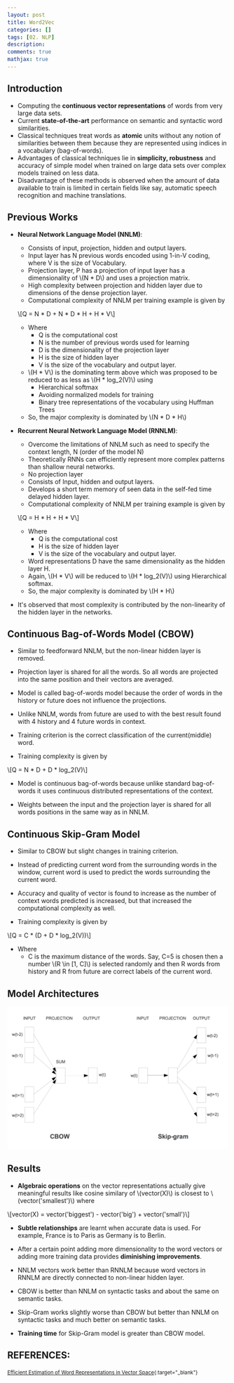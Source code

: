 ```yaml
---
layout: post
title: Word2Vec
categories: []
tags: [02. NLP]
description:
comments: true
mathjax: true
---
```


## Introduction
* Computing the **continuous vector representations** of words from very large data sets.
* Current **state-of-the-art** performance on semantic and syntactic word similarities.
* Classical techniques treat words as **atomic** units without any notion of similarities between them because they are represented using indices in a vocabulary (bag-of-words).
* Advantages of classical techniques lie in **simplicity, robustness** and accuracy of simple model when trained on large data sets over complex models trained on less data.
* Disadvantage of these methods is observed when the amount of data available to train is limited in certain fields like say, automatic speech recognition and machine translations.

## Previous Works

* **Neural Network Language Model (NNLM)**:
  * Consists of input, projection, hidden and output layers.
  * Input layer has N previous words encoded using 1-in-V coding, where V is the size of Vocabulary.
  * Projection layer, P has a projection of input layer has a dimensionality of \\(N * D\\) and uses a projection matrix.
  * High complexity between projection and hidden layer due to dimensions of the dense projection layer.
  * Computational complexity of NNLM per training example is given by 
  
  \\[Q = N * D + N * D * H + H * V\\]

    * Where
      * Q is the computational cost
      * N is the number of previous words used for learning
      * D is the dimensionality of the projection layer
      * H is the size of hidden layer
      * V is the size of the vocabulary and output layer.
    * \\(H * V\\) is the dominating term above which was proposed to be reduced to as less as \\(H * log_2(V)\\) using
      * Hierarchical softmax
      * Avoiding normalized models for training
      * Binary tree representations of the vocabulary using Huffman Trees
    * So, the major complexity is dominated by \\(N * D * H\\)

* **Recurrent Neural Network Language Model (RNNLM)**:
  * Overcome the limitations of NNLM such as need to specify the context length, N (order of the model N)
  * Theoretically RNNs can efficiently represent more complex patterns than shallow neural networks.
  * No projection layer
  * Consists of Input, hidden and output layers.
  * Develops a short term memory of seen data in the self-fed time delayed hidden layer.
  * Computational complexity of NNLM per training example is given by 
  
  \\[Q = H * H + H * V\\]
    * Where
      * Q is the computational cost
      * H is the size of hidden layer
      * V is the size of the vocabulary and output layer.
    * Word representations D have the same dimensionality as the hidden layer H.
    * Again, \\(H * V\\) will be reduced to \\(H * log_2(V)\\) using Hierarchical softmax.
    * So, the major complexity is dominated by \\(H * H\\)

* It's observed that most complexity is contributed by the non-linearity of the hidden layer in the networks.

## Continuous Bag-of-Words Model (CBOW)

* Similar to feedforward NNLM, but the non-linear hidden layer is removed.

* Projection layer is shared for all the words. So all words are projected into the same position and their vectors are averaged.

* Model is called bag-of-words model because the order of words in the history or future does not influence the projections.

* Unlike NNLM, words from future are used to with the best result found with 4 history and 4 future words in context.

* Training criterion is the correct classification of the current(middle) word.

* Training complexity is given by 

\\[Q = N * D + D * log_2(V)\\]

* Model is continuous bag-of-words because unlike standard bag-of-words it uses continuous distributed representations of the context.

* Weights between the input and the projection layer is shared for all words positions in the same way as in NNLM.

## Continuous Skip-Gram Model

* Similar to CBOW but slight changes in training criterion.

* Instead of predicting current word from the surrounding words in the window, current word is used to predict the words surrounding the current word.

* Accuracy and quality of vector is found to increase as the number of context words predicted is increased, but that increased the computational complexity as well.

* Training complexity is given by

\\[Q = C * (D + D * log_2(V))\\]

  * Where
    * C is the maximum distance of the words. Say, C=5 is chosen then a number \\(R \in [1, C]\\) is selected randomly and then R words from history and R from future are correct labels of the current word.

## Model Architectures

![CBOW and Skip-Gram Model Architectures](/assets/2017-07-11-word-to-vector-word-representations/fig-1-model-architectures.png?raw=true)

## Results

* **Algebraic operations** on the vector representations actually give meaningful results like cosine similary of \\(vector(X)\\) is closest to \\(vector('smallest')\\) where 

\\[vector(X) = vector('biggest')  - vector('big') + vector('small')\\]

* **Subtle relationships** are learnt when accurate data is used. For example, France is to Paris as Germany is to Berlin.

* After a certain point adding more dimensionality to the word vectors or adding more training data provides **diminishing improvements**.

* NNLM vectors work better than RNNLM because word vectors in RNNLM are directly connected to non-linear hidden layer.

* CBOW is better than NNLM on syntactic tasks and about the same on semantic tasks.

* Skip-Gram works slightly worse than CBOW but better than NNLM on syntactic tasks and much better on semantic tasks.

* **Training time** for Skip-Gram model is greater than CBOW model.



## REFERENCES:

<small>[Efficient Estimation of Word Representations in Vector Space](https://arxiv.org/pdf/1301.3781.pdf){:target="_blank"}</small>